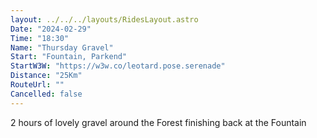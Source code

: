 ```yaml
---
layout: ../../../layouts/RidesLayout.astro
Date: "2024-02-29"
Time: "18:30"
Name: "Thursday Gravel"
Start: "Fountain, Parkend"
StartW3W: "https://w3w.co/leotard.pose.serenade"
Distance: "25Km"
RouteUrl: ""
Cancelled: false
---
```


2 hours of lovely gravel around the Forest finishing back at the Fountain